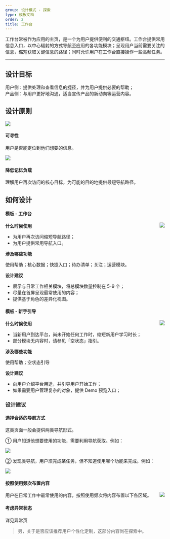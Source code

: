 ```yaml
---
group: 设计模式 - 探索
type: 模板文档
order: 2
title: 工作台
---
```


工作台常被作为应用的主页，是一个为用户提供便利的交通枢纽。工作台提供常用信息入口，以中心辐射的方式导航至应用的各功能模块；呈现用户当前需要关注的信息，缩短获取关键信息的路径；同时允许用户在工作台直接操作一些高频任务。

---

## 设计目标

用户侧：提供处理和查看信息的捷径，并为用户提供必要的帮助；<br/> 产品侧：与用户更好地沟通，适当宣传产品的新动向等运营内容。

## 设计原则

<div class="design-inline-cards">
  <div>
    <img src="https://gw.alipayobjects.com/mdn/rms_08e378/afts/img/A*aFiGRbIvuH4AAAAAAAAAAABkARQnAQ" />
    <div>
      <h4>可寻性</h4>
      <p>用户是否能定位到他们想要的信息。</p>
    </div>
  </div>
  <div>
    <img src="https://gw.alipayobjects.com/mdn/rms_08e378/afts/img/A*lTUuSKmd8WsAAAAAAAAAAABkARQnAQ" />
    <div>
      <h4>降低记忆负载</h4>
      <p>理解用户再次访问的核心目标，为可能的目的地提供最短导航路径。</p>
  </div>
</div>

## 如何设计

#### 模板 - 工作台

<img class="preview-img no-padding" align="right" src="https://gw.alipayobjects.com/mdn/rms_08e378/afts/img/A*8s67TL62WEoAAAAAAAAAAABkARQnAQ">

**什么时候使用**

- 为用户再次访问缩短导航路径；
- 为用户提供常用导航入口。

**涉及哪些功能**

使用帮助；核心数据；快捷入口；待办清单；关注；运营模块。

**设计建议**

- 展示与日常工作相关模块，将总模块数量控制在 5-9 个；
- 尽量在首屏呈现最常使用的内容；
- 提供基于角色的差异化视图。

#### 模板 - 新手引导

<img class="preview-img no-padding" align="right" src="https://gw.alipayobjects.com/mdn/rms_08e378/afts/img/A*LQBmQauTEAsAAAAAAAAAAABkARQnAQ">

**什么时候使用**

- 当新用户到达平台，尚未开始任何工作时，缩短新用户学习时长；
- 部分模块无内容时，请参见「空状态」指引。

**涉及哪些功能**

使用帮助；空状态引导

**设计建议**

- 向用户介绍平台用途，并引导用户开始工作；
- 如果需要用户管理复杂的对象，提供 Demo 预览入口；

### 设计建议

#### 选择合适的导航方式

这类页面一般会提供两类导航形式。<br/>

① 用户知道他想要使用的功能，需要利用导航获取。例如：

<div>
  <img src="https://gw.alipayobjects.com/mdn/rms_08e378/afts/img/A*xlYoTIf8NpwAAAAAAAAAAABkARQnAQ">
</div>

② 发现类导航，用户须完成某任务，但不知道使用哪个功能来完成。例如：

<div>
  <img src="https://gw.alipayobjects.com/mdn/rms_08e378/afts/img/A*9nKdRJBAu8sAAAAAAAAAAABkARQnAQ">
</div>

#### 按照使用频次布置内容

<img class="preview-img no-padding" align="right" src="https://gw.alipayobjects.com/mdn/rms_08e378/afts/img/A*1tfiR5-xKUQAAAAAAAAAAABkARQnAQ">

用户在日常工作中最常使用的内容，按照使用频次将内容布置以下各区域。

#### 考虑异常状态

详见异常页

> 另，关于是否应该推荐用户个性化定制，这部分内容尚在探索中。
